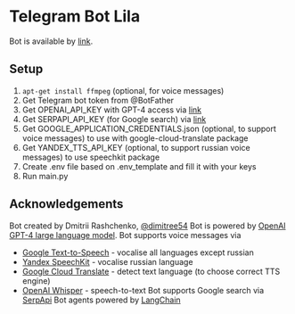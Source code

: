 # Telegram Bot Lila
Bot is available by [link](https://github.com/dimitree54/tg_lila_bot).

## Setup
1. `apt-get install ffmpeg` (optional, for voice messages)
2. Get Telegram bot token from @BotFather
3. Get OPENAI_API_KEY with GPT-4 access via [link](https://platform.openai.com)
4. Get SERPAPI_API_KEY (for Google search) via [link](https://serpapi.com)
5. Get GOOGLE_APPLICATION_CREDENTIALS.json (optional, to support voice messages) to use with google-cloud-translate package
6. Get YANDEX_TTS_API_KEY (optional, to support russian voice messages) to use speechkit package
7. Create .env file based on .env_template and fill it with your keys
8. Run main.py

## Acknowledgements
Bot created by Dmitrii Rashchenko, [@dimitree54](https://t.me/dimitree54)
Bot is powered by [OpenAI GPT-4 large language model](https://openai.com/gpt-4).
Bot supports voice messages via
- [Google Text-to-Speech](https://github.com/pndurette/gTTS) - vocalise all languages except russian
- [Yandex SpeechKit](https://github.com/TikhonP/yandex-speechkit-lib-python) - vocalise russian language
- [Google Cloud Translate](https://github.com/googleapis/python-translate) - detect text language (to choose correct TTS engine)
- [OpenAI Whisper](https://openai.com/research/whisper) - speech-to-text
Bot supports Google search via [SerpApi](https://serpapi.com)
Bot agents powered by [LangChain](https://python.langchain.com)
